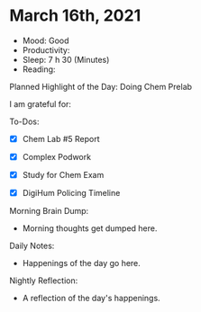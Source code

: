 # March 16th, 2021

- Mood: Good
- Productivity: 
- Sleep: 7 h 30 (Minutes)
- Reading: 

Planned Highlight of the Day: Doing Chem Prelab

I am grateful for: 

To-Dos:
- [x] Chem Lab #5 Report
- [x] Complex Podwork
- [x] Study for Chem Exam
- [x] DigiHum Policing Timeline


Morning Brain Dump:
- Morning thoughts get dumped here.

Daily Notes:
- Happenings of the day go here.


Nightly Reflection: 
- A reflection of the day's happenings.





